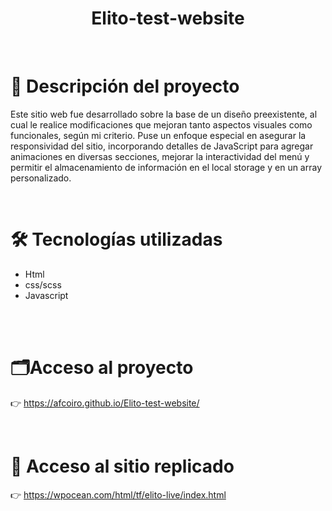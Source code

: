 <h1 align="center">Elito-test-website</h1>
<br>

# 📝 Descripción del proyecto

<p>Este sitio web fue desarrollado sobre la base de un diseño preexistente, al cual le realice modificaciones que mejoran tanto aspectos visuales como funcionales, según mi criterio. Puse un enfoque especial en asegurar la responsividad del sitio, incorporando detalles de JavaScript para agregar animaciones en diversas secciones, mejorar la interactividad del menú y permitir el almacenamiento de información en el local storage y en un array personalizado.</p>


<br>

# 🛠️ Tecnologías utilizadas

<ul> 
<li>Html</li>
<li>css/scss</li>
<li>Javascript</li>
</ul>

<br>
<br>

# 🗂️Acceso al proyecto

 👉 https://afcoiro.github.io/Elito-test-website/

<br>

# 📁 Acceso al sitio replicado

 👉 https://wpocean.com/html/tf/elito-live/index.html

